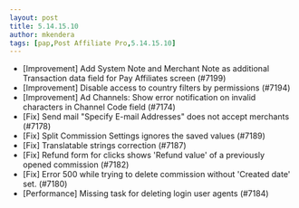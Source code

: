 ```yaml
---
layout: post
title: 5.14.15.10
author: mkendera
tags: [pap,Post Affiliate Pro,5.14.15.10]
---
```


- [Improvement] Add System Note and Merchant Note as additional Transaction data field for Pay Affiliates screen (#7199)
- [Improvement] Disable access to country filters by permissions (#7194)
- [Improvement] Ad Channels: Show error notification on invalid characters in Channel Code field (#7174)
- [Fix] Send mail "Specify E-mail Addresses" does not accept merchants (#7178)
- [Fix] Split Commission Settings ignores the saved values (#7189)
- [Fix] Translatable strings correction (#7187)
- [Fix] Refund form for clicks shows 'Refund value' of a previously opened commission (#7182)
- [Fix] Error 500 while trying to delete commission without 'Created date' set. (#7180)
- [Performance] Missing task for deleting login user agents (#7184)
